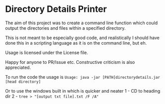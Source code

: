 # Directory Details Printer

The aim of this project was to create a command line function which could output the directories and files within a specified directory.

This is not meant to be especially good code, and realistically I should have done this in a scripting language as it is on the command line, but eh.

Usage is licensed under the License file.

Happy for anyone to PR/Issue etc. Constructive criticism is also appreciated.

To run the code the usage is `Usage: java -jar [PATH]directorydetails.jar [head directory]`

Or to use the windows built in which is quicker and neater 
1 - CD to heading dir
2 - `tree > "[output txt file].txt /F /A"`